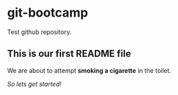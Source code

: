 # git-bootcamp
Test github repository.
## This is our first README file
We are about to attempt **smoking a cigarette** in the toilet.

*So lets get started!*

